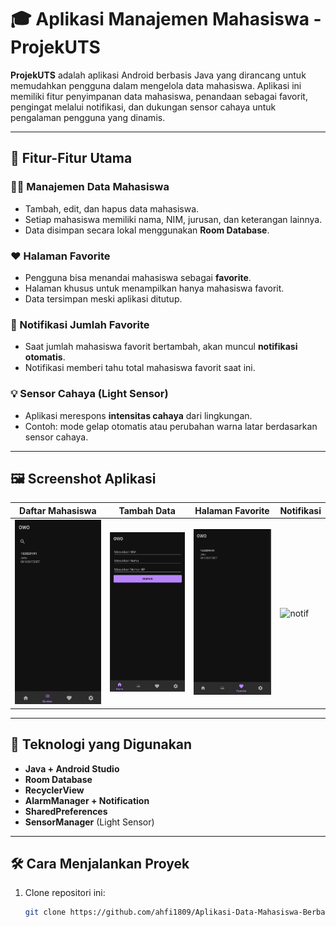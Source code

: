 # 🎓 Aplikasi Manajemen Mahasiswa - ProjekUTS



**ProjekUTS** adalah aplikasi Android berbasis Java yang dirancang untuk memudahkan pengguna dalam mengelola data mahasiswa. Aplikasi ini memiliki fitur penyimpanan data mahasiswa, penandaan sebagai favorit, pengingat melalui notifikasi, dan dukungan sensor cahaya untuk pengalaman pengguna yang dinamis.

---

## 🌟 Fitur-Fitur Utama

### 👨‍🎓 Manajemen Data Mahasiswa
- Tambah, edit, dan hapus data mahasiswa.
- Setiap mahasiswa memiliki nama, NIM, jurusan, dan keterangan lainnya.
- Data disimpan secara lokal menggunakan **Room Database**.

### ❤️ Halaman Favorite
- Pengguna bisa menandai mahasiswa sebagai **favorite**.
- Halaman khusus untuk menampilkan hanya mahasiswa favorit.
- Data tersimpan meski aplikasi ditutup.

### 🔔 Notifikasi Jumlah Favorite
- Saat jumlah mahasiswa favorit bertambah, akan muncul **notifikasi otomatis**.
- Notifikasi memberi tahu total mahasiswa favorit saat ini.

### 💡 Sensor Cahaya (Light Sensor)
- Aplikasi merespons **intensitas cahaya** dari lingkungan.
- Contoh: mode gelap otomatis atau perubahan warna latar berdasarkan sensor cahaya.

---

## 🖼️ Screenshot Aplikasi

| Daftar Mahasiswa | Tambah Data | Halaman Favorite | Notifikasi |
|------------------|-------------|------------------|------------|
| ![daftar](screenshots/Screenshot%202025-05-31%20200241.png) | ![tambah](screenshots/Screenshot%202025-05-31%20200217.png) | ![fav](screenshots/Screenshot%202025-05-31%20200254.png) | ![notif](screenshots/notification.png) |

---

## 🧠 Teknologi yang Digunakan

- **Java + Android Studio**
- **Room Database**
- **RecyclerView**
- **AlarmManager + Notification**
- **SharedPreferences**
- **SensorManager** (Light Sensor)

---

## 🛠️ Cara Menjalankan Proyek

1. Clone repositori ini:
   ```bash
   git clone https://github.com/ahfi1809/Aplikasi-Data-Mahasiswa-Berbasis-Android.git

